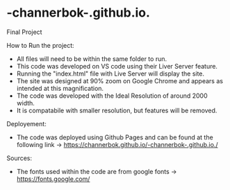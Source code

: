 # -channerbok-.github.io.
Final Project

How to Run the project:
- All files will need to be within the same folder to run.
- This code was developed on VS code using their Liver Server feature.
- Running the "index.html" file with Live Server will display the site.
- The site was designed at 90% zoom on Google Chrome and appears as intended at this magnification.
- The code was developed with the Ideal Resolution of around 2000 width.
- It is compatabile with smaller resolution, but features will be removed.


Deployement:
- The code was deployed using Github Pages and can be found at the following link -> https://channerbok.github.io/-channerbok-.github.io./

Sources:
- The fonts used within the code are from google fonts -> https://fonts.google.com/
